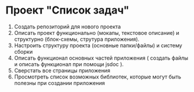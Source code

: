 # Проект "Список задач"

 1. Создать репозиторий для нового проекта
 2. Описать проект функционально (мокапы, текстовое описание) и структурно (блок-схемы, струтура приложения).
 3. Настроить структуру проекта (основные папки/файлы) и систему сборки
 4. Описать функционал основных частей приложения ( создать файлы и описать функционал при помощи jsdoc ).
 5. Сверстать все страницы приложения
 6. Просмотреть список возможных библиотек, которые могут быть полезны при создании приложения
